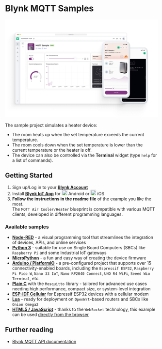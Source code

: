 # Blynk MQTT Samples

![Blynk Dashboards](https://github.com/blynkkk/blueprints/blob/main/MQTT%20Sample/Images/dashboards2.png)

The sample project simulates a heater device:

- The room heats up when the set temperature exceeds the current temperature.
- The room cools down when the set temperature is lower than the current temperature or the heater is off.
- The device can also be controlled via the **Terminal** widget (type `help` for a list of commands).

## Getting Started

1. Sign up/Log in to your [**Blynk Account**](https://blynk.cloud)
2. Install [**Blynk IoT App**](https://docs.blynk.io/en/downloads/blynk-apps-for-ios-and-android) for <img src="https://cdn.rawgit.com/simple-icons/simple-icons/develop/icons/googleplay.svg" width="18" height="18" /> Android or
<img src="https://cdn.rawgit.com/simple-icons/simple-icons/develop/icons/apple.svg" width="18" height="18" /> iOS
3. **Follow the instructions in the readme file** of the example you like the most.  
   The `MQTT Air Cooler/Heater` blueprint is compatible with various MQTT clients, developed in different programming languages.

### Available samples

- [**Node-RED**](Node-RED/README.md) - a visual programming tool that streamlines the integration of devices, APIs, and online services
- [**Python 3**](Python3/README.md) - suitable for use on Single Board Computers (SBCs) like `Raspberry Pi` and some Industrial IoT gateways
- [**MicroPython**](MicroPython/README.md) - a fun and easy way of creating the device firmware
- [**Arduino / PlatformIO**](Arduino_Blynk_MQTT/README.md) - a pre-configured project that supports over 15 connectivity-enabled boards, including the `Espressif ESP32`, `Raspberry Pi Pico W`, `Nano 33 IoT`, `Nano RP2040 Connect`, `UNO R4 WiFi`, `Seeed Wio Terminal`, etc.
- [**Plain C**](C_libmosquitto/README.md) with the `Mosquitto` library - tailored for advanced use cases needing high performance, compact size, or system-level integration
- [**ESP-IDF Cellular**](ESP-IDF-Cellular/README.md) for Espressif ESP32 devices with a cellular modem
- [**Lua**](Lua_OpenWrt/README.md) - ready for deployment on `OpenWrt`-based routers and SBCs like `Onion Omega2`
- [**HTML5 / JavaScript**](HTML5_WebSocket/README.md) - thanks to the `WebSocket` technology, this example can be used [directly from the browser](https://bit.ly/Blynk-HTML5-MQTT-Sample)

## Further reading

- [Blynk MQTT API documentation](https://docs.blynk.io/en/blynk.cloud-mqtt-api/device-mqtt-api)
